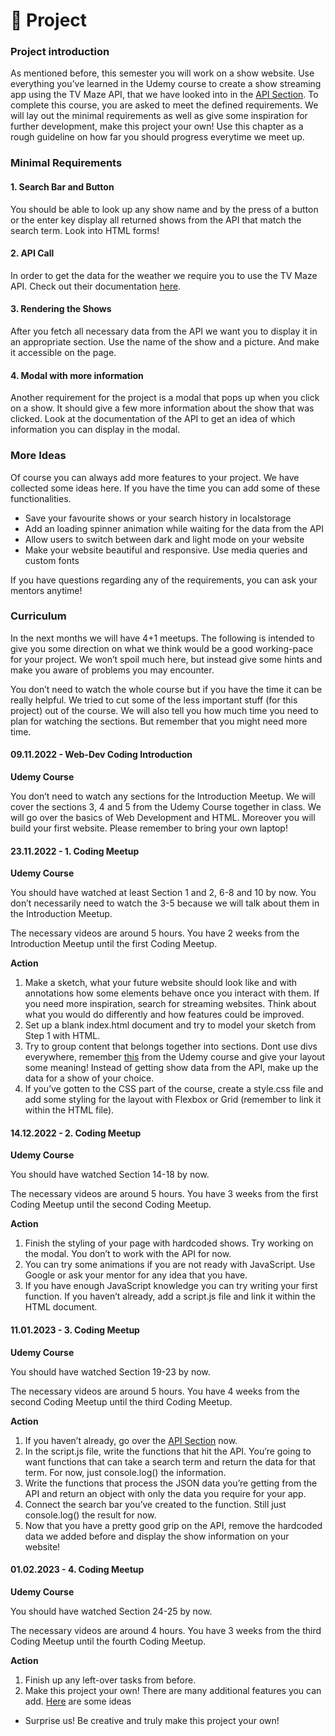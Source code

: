 # 🔬 Project

### Project introduction

As mentioned before, this semester you will work on a show website. Use everything you’ve learned in the Udemy course to create a show streaming app using the TV Maze API, that we have looked into in the [API Section](https://tech-academy-ev.github.io/WiSe22\_Shows\_App\_Guide/tools.html#api). To complete this course, you are asked to meet the defined requirements. We will lay out the minimal requirements as well as give some inspiration for further development, make this project your own! Use this chapter as a rough guideline on how far you should progress everytime we meet up.

### Minimal Requirements

#### 1. Search Bar and Button

You should be able to look up any show name and by the press of a button or the enter key display all returned shows from the API that match the search term. Look into HTML forms!

#### 2. API Call

In order to get the data for the weather we require you to use the TV Maze API. Check out their documentation [here](https://www.tvmaze.com/api).

#### 3. Rendering the Shows

After you fetch all necessary data from the API we want you to display it in an appropriate section. Use the name of the show and a picture. And make it accessible on the page.

#### 4. Modal with more information

Another requirement for the project is a modal that pops up when you click on a show. It should give a few more information about the show that was clicked. Look at the documentation of the API to get an idea of which information you can display in the modal.

### More Ideas

Of course you can always add more features to your project. We have collected some ideas here. If you have the time you can add some of these functionalities.

* Save your favourite shows or your search history in localstorage
* Add an loading spinner animation while waiting for the data from the API
* Allow users to switch between dark and light mode on your website
* Make your website beautiful and responsive. Use media queries and custom fonts

If you have questions regarding any of the requirements, you can ask your mentors anytime!

### Curriculum

In the next months we will have 4+1 meetups. The following is intended to give you some direction on what we think would be a good working-pace for your project. We won’t spoil much here, but instead give some hints and make you aware of problems you may encounter.

You don’t need to watch the whole course but if you have the time it can be really helpful. We tried to cut some of the less important stuff (for this project) out of the course. We will also tell you how much time you need to plan for watching the sections. But remember that you might need more time.

#### 09.11.2022 - Web-Dev Coding Introduction

**Udemy Course**

You don’t need to watch any sections for the Introduction Meetup. We will cover the sections 3, 4 and 5 from the Udemy Course together in class. We will go over the basics of Web Development and HTML. Moreover you will build your first website. Please remember to bring your own laptop!

#### 23.11.2022 - 1. Coding Meetup

**Udemy Course**

You should have watched at least Section 1 and 2, 6-8 and 10 by now. You don’t necessarily need to watch the 3-5 because we will talk about them in the Introduction Meetup.

The necessary videos are around 5 hours. You have 2 weeks from the Introduction Meetup until the first Coding Meetup.

**Action**

1. Make a sketch, what your future website should look like and with annotations how some elements behave once you interact with them. If you need more inspiration, search for streaming websites. Think about what you would do differently and how features could be improved.
2. Set up a blank index.html document and try to model your sketch from Step 1 with HTML.
3. Try to group content that belongs together into sections. Dont use divs everywhere, remember [this](https://www.udemy.com/course/the-web-developer-bootcamp/learn/lecture/21919368#overview) from the Udemy course and give your layout some meaning! Instead of getting show data from the API, make up the data for a show of your choice.
4. If you’ve gotten to the CSS part of the course, create a style.css file and add some styling for the layout with Flexbox or Grid (remember to link it within the HTML file).

#### 14.12.2022 - 2. Coding Meetup

**Udemy Course**

You should have watched Section 14-18 by now.

The necessary videos are around 5 hours. You have 3 weeks from the first Coding Meetup until the second Coding Meetup.

**Action**

1. Finish the styling of your page with hardcoded shows. Try working on the modal. You don’t to work with the API for now.
2. You can try some animations if you are not ready with JavaScript. Use Google or ask your mentor for any idea that you have.
3. If you have enough JavaScript knowledge you can try writing your first function. If you haven’t already, add a script.js file and link it within the HTML document.

#### 11.01.2023 - 3. Coding Meetup

**Udemy Course**

You should have watched Section 19-23 by now.

The necessary videos are around 5 hours. You have 4 weeks from the second Coding Meetup until the third Coding Meetup.

**Action**

1. If you haven’t already, go over the [API Section](https://tech-academy-ev.github.io/WiSe22\_Shows\_App\_Guide/tools.html#api) now.
2. In the script.js file, write the functions that hit the API. You’re going to want functions that can take a search term and return the data for that term. For now, just console.log() the information.
3. Write the functions that process the JSON data you’re getting from the API and return an object with only the data you require for your app.
4. Connect the search bar you’ve created to the function. Still just console.log() the result for now.
5. Now that you have a pretty good grip on the API, remove the hardcoded data we added before and display the show information on your website!

#### 01.02.2023 - 4. Coding Meetup

**Udemy Course**

You should have watched Section 24-25 by now.

The necessary videos are around 4 hours. You have 3 weeks from the third Coding Meetup until the fourth Coding Meetup.

**Action**

1. Finish up any left-over tasks from before.
2. Make this project your own! There are many additional features you can add. [Here](https://tech-academy-ev.github.io/WiSe22\_Shows\_App\_Guide/project.html#more-ideas) are some ideas

* Surprise us! Be creative and truly make this project your own!
